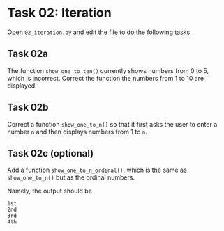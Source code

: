 # Task 02: Iteration

Open `02_iteration.py` and edit the file to do the following tasks.

## Task 02a

The function `show_one_to_ten()` currently shows numbers from 0 to 5, which is incorrect.
Correct the function the numbers from 1 to 10 are displayed.

## Task 02b

Correct a function `show_one_to_n()` so that it first asks the user to enter a number `n` and then displays numbers from 1 to `n`.

## Task 02c (optional)

Add a function `show_one_to_n_ordinal()`, which is the same as `show_one_to_n()` but as the ordinal numbers.

Namely, the output should be

```console:
1st
2nd
3rd
4th
```
